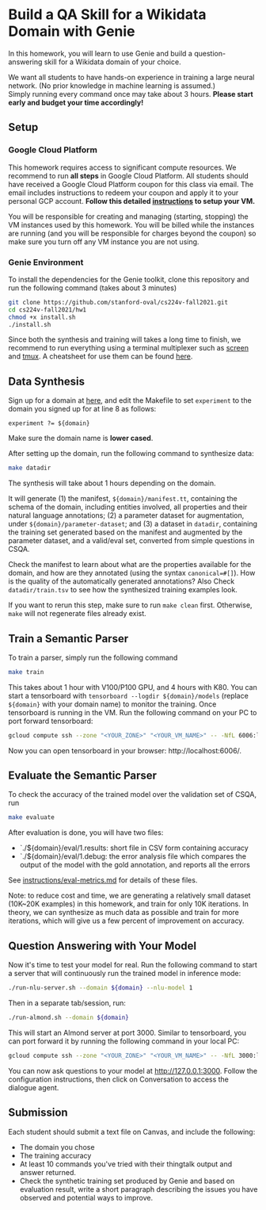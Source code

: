 # Build a QA Skill for a Wikidata Domain with Genie

In this homework, you will learn to use Genie and build a question-answering skill for a Wikidata domain of your choice. 

We want all students to have hands-on experience in training a large neural network.  (No prior knowledge in machine learning is assumed.)  
Simply running every command once may take about 3 hours.
**Please start early and budget your time accordingly!**

## Setup 

### Google Cloud Platform
This homework requires access to significant compute resources. We recommend to run **all steps** in Google Cloud Platform. All students should have received a Google Cloud Platform coupon for this class via email. The email includes instructions to redeem your coupon and apply it to your personal GCP account.
**Follow this detailed [instructions](./instructions/google-cloud.md) to setup your VM.**

You will be responsible for creating and managing (starting, stopping) the VM instances used by this homework. You will be billed while the instances are running (and you will be responsible for charges beyond the coupon) so make sure you turn off any VM instance you are not using.

### Genie Environment 
To install the dependencies for the Genie toolkit, clone this repository and run the following command (takes about 3 minutes)
```bash
git clone https://github.com/stanford-oval/cs224v-fall2021.git
cd cs224v-fall2021/hw1
chmod +x install.sh
./install.sh
```

Since both the synthesis and training will takes a long time to finish, we recommend to run everything using a terminal multiplexer such as [screen](https://www.gnu.org/software/screen/) and [tmux](https://github.com/tmux/tmux/wiki). A cheatsheet for use them can be found [here](./instructions/multiplexers.md). 

## Data Synthesis
Sign up for a domain at [here](https://docs.google.com/spreadsheets/d/1lZ_3EGYKPKvCtNV9kYschN7cnlKt03az9k3zSASa9tw/edit?usp=sharing), and edit the Makefile to set `experiment` to the domain you signed up for at line 8 as follows:
```make
experiment ?= ${domain} 
```
Make sure the domain name is **lower cased**. 

After setting up the domain, run the following command to synthesize data:
```bash
make datadir 
```
The synthesis will take about 1 hours depending on the domain. 

It will generate (1) the manifest, `${domain}/manifest.tt`, containing the schema of the domain, including entities involved, all properties and their natural language annotations; (2) a parameter dataset for augmentation, under `${domain}/parameter-dataset`; and (3) a dataset in `datadir`, containing the training set generated based on the manifest and augmented by the parameter dataset, and a valid/eval set, converted from simple questions in CSQA. 

Check the manifest to learn about what are the properties available for the domain, and how are they annotated (using the syntax `canonical=#[]`). How is the quality of the automatically generated annotations? 
Also Check `datadir/train.tsv` to see how the synthesized training examples look. 

If you want to rerun this step, make sure to run `make clean` first. Otherwise, `make` will not regenerate files already exist. 

## Train a Semantic Parser 
To train a parser, simply run the following command
```bash
make train
```
This takes about 1 hour with V100/P100 GPU, and 4 hours with K80.
You can start a tensorboard with `tensorboard --logdir ${domain}/models` (replace `${domain}` with your domain name) to monitor the training. 
Once tensorboard is running in the VM. Run the following command on your PC to port forward tensorboard:
```bash
gcloud compute ssh --zone "<YOUR_ZONE>" "<YOUR_VM_NAME>" -- -NfL 6006:localhost:6006
```
Now you can open tensorboard in your browser: http://localhost:6006/.

## Evaluate the Semantic Parser
To check the accuracy of the trained model over the validation set of CSQA, run 
```bash
make evaluate
```
After evaluation is done, you will have two files:
- `./${domain}/eval/1.results: short file in CSV form containing accuracy
- `./${domain}/eval/1.debug: the error analysis file which compares the output of the model with the gold annotation, and reports all the errors

See [instructions/eval-metrics.md](instructions/eval-metrics.md) for details of these files.

Note: to reduce cost and time, we are generating a relatively small dataset (10K~20K examples) in this homework, and train for only 10K iterations. In theory, we can synthesize as much data as possible and train for more iterations, which will give us a few percent of improvement on accuracy. 

## Question Answering with Your Model
Now it's time to test your model for real. 
Run the following command to start a server that will continuously run the trained model in inference mode:
```bash
./run-nlu-server.sh --domain ${domain} --nlu-model 1
```

Then in a separate tab/session, run:
```bash
./run-almond.sh --domain ${domain}
```

This will start an Almond server at port 3000. Similar to tensorboard, you can port forward it
by running the following command in your local PC:
```bash
gcloud compute ssh --zone "<YOUR_ZONE>" "<YOUR_VM_NAME>" -- -NfL 3000:localhost:3000
```

You can now ask questions to your model at http://127.0.0.1:3000. Follow the configuration instructions, then click on Conversation to access the dialogue agent. 

## Submission
Each student should submit a text file on Canvas, and include the following: 
- The domain you chose
- The training accuracy 
- At least 10 commands you've tried with their thingtalk output and answer returned. 
- Check the synthetic training set produced by Genie and based on evaluation result, write a short paragraph describing the issues you have observed and potential ways to improve. 

